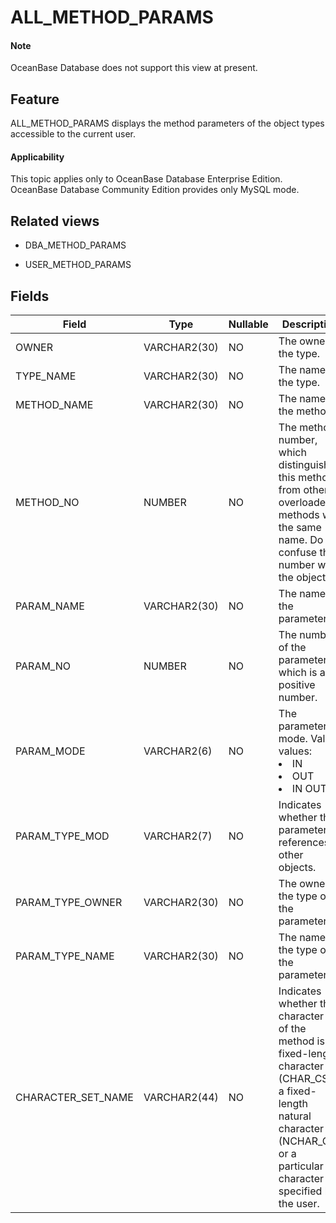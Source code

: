 ALL_METHOD_PARAMS
======================================

<main id="notice" type='explain'>
    <h4>Note</h4>
    <p>OceanBase Database does not support this view at present. </p>
  </main>

Feature
-----------

ALL_METHOD_PARAMS displays the method parameters of the object types accessible to the current user.

<main id="notice" >
    <h4>Applicability</h4>
    <p>This topic applies only to OceanBase Database Enterprise Edition. OceanBase Database Community Edition provides only MySQL mode. </p>
  </main>

Related views
-------------

* DBA_METHOD_PARAMS



* USER_METHOD_PARAMS






Fields
-------------



| **Field**          | **Type**     | **Nullable** | **Description**                                                                                                                                                                                    |
|--------------------|--------------|--------------|----------------------------------------------------------------------------------------------------------------------------------------------------------------------------------------------------|
| OWNER              | VARCHAR2(30) | NO           | The owner of the type.                                                                                                                                                                             |
| TYPE_NAME          | VARCHAR2(30) | NO           | The name of the type.                                                                                                                                                                              |
| METHOD_NAME        | VARCHAR2(30) | NO           | The name of the method.                                                                                                                                                                            |
| METHOD_NO          | NUMBER       | NO           | The method number, which distinguishes this method from other overloaded methods with the same name. Do not confuse this number with the object ID.                                                |
| PARAM_NAME         | VARCHAR2(30) | NO           | The name of the parameter.                                                                                                                                                                         |
| PARAM_NO           | NUMBER       | NO           | The number of the parameter, which is a positive number.                                                                                                                                           |
| PARAM_MODE         | VARCHAR2(6)  | NO           | The parameter mode. Valid values: <li> IN   <li> OUT   <li> IN OUT                                                                                                                                 |
| PARAM_TYPE_MOD     | VARCHAR2(7)  | NO           | Indicates whether the parameter references other objects.                                                                                                                                          |
| PARAM_TYPE_OWNER   | VARCHAR2(30) | NO           | The owner of the type of the parameter.                                                                                                                                                            |
| PARAM_TYPE_NAME    | VARCHAR2(30) | NO           | The name of the type of the parameter.                                                                                                                                                             |
| CHARACTER_SET_NAME | VARCHAR2(44) | NO           | Indicates whether the character set of the method is a fixed-length character set (CHAR_CS), a fixed-length natural character set (NCHAR_CS), or a particular character set specified by the user. |




